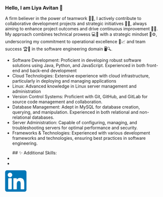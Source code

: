 ### Hello, I am Liya Avitan 👋

A firm believer in the power of teamwork 👥🌱, I actively contribute to collaborative development projects and strategic initiatives 🤝💼, always aiming to enhance project outcomes and drive continuous improvement 🚀🍃. My approach combines technical prowess 💻🔧 with a strategic mindset 🧠⚙️, underscoring my commitment to operational excellence 🌟📈 and team success 🏆🍂 in the software engineering domain 🖥️🔍.

<ul dir = "auto">
  <li> Software Development: Proficient in developing robust software solutions using Java, Python, and JavaScript. Experienced in both front-end and back-end development</li>
  <li> Cloud Technologies: Extensive experience with cloud infrastructure, particularly in deploying and managing applications</li>
  <li> Linux: Advanced knowledge in Linux server management and administration</li>
  <li> Version Control Systems: Proficient with Git, GitHub, and GitLab for source code management and collaboration.</li>
  <li> Database Management: Adept in MySQL for database creation, querying, and manipulation. Experienced in both relational and non-relational databases.</li>
  <li> Server Administration: Capable of configuring, managing, and troubleshooting servers for optimal performance and security.</li>
  <li> Frameworks & Technologies: Experienced with various development frameworks and technologies, ensuring best practices in software engineering.</li>
</ul>
<ul dir = "skills">
## ✨ Additional Skills:
  <li></li>
  <li></li>
</ul>
<a href="https://www.linkedin.com/in/liya-hanny-avitan-a81b30162/" target="_blank" title="My Linkdin profile" rel="nofollow">
  <img src="img/social/linkdin.png" height="70" style="max-width: 100%;">
</a>
<!--
**Ayo1a/Ayo1a** is a ✨ _special_ ✨ repository because its `README.md` (this file) appears on your GitHub profile.

Here are some ideas to get you started:

- 🔭 I’m currently working on ...
- 🌱 I’m currently learning ...
- 👯 I’m looking to collaborate on ...
- 🤔 I’m looking for help with ...
- 💬 Ask me about ...
- 📫 How to reach me: ...
- 😄 Pronouns: ...
- ⚡ Fun fact: ...
-->
